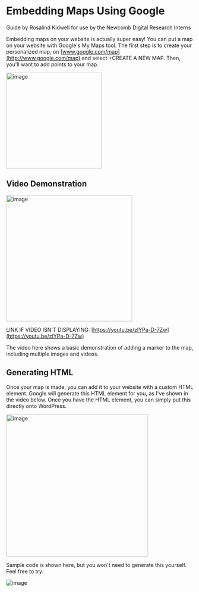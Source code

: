 # Embedding Maps Using Google

 Guide by Rosalind Kidwell for use by the Newcomb Digital Research Interns
>
Embedding maps on your website is actually super easy! You can put a
map on your website with Google's My Maps tool. The first step is to
create your personalized map, on
[www.google.com/map](http://www.google.com/map) and
 select +CREATE A NEW MAP. Then, you'll want to add points to your map.

 <img width="257" alt="image" src="https://user-images.githubusercontent.com/89610126/160212233-e56dafd8-8b79-43ce-b608-398b73bc953c.png">
 
## Video Demonstration

<img width="339" alt="image" src="https://user-images.githubusercontent.com/89610126/160212294-d5f5a9e1-43fc-431c-8ada-87679c2ae2ef.png">

 LINK IF VIDEO ISN'T DISPLAYING:
 [https://youtu.be/zIYPa-D-7Zw](https://youtu.be/zIYPa-D-7Zw)

 The video here shows a basic demonstration of adding a marker to the
 map, including multiple images and videos.

## Generating HTML

 Once your map is made, you can add it to your website with a custom
 HTML element. Google will generate this HTML element for you, as I've
 shown in the video below. Once you have the HTML element, you can
 simply put this directly onto WordPress.

<img width="382" alt="image" src="https://user-images.githubusercontent.com/89610126/160212363-13ade0ee-ece7-4dff-b227-d7d2a62dcdf7.png">

 Sample code is shown here, but you won't need to generate this
 yourself. Feel free to try:
 
 ![image](https://user-images.githubusercontent.com/89610126/160212390-da00d2e2-7dac-4a9b-9704-0f843fa8fa04.png)

